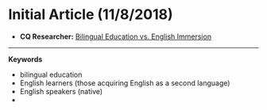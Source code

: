 # Initial Article (11/8/2018)

- **CQ Researcher:** [Bilingual Education vs. English Immersion](http://library.cqpress.com/cqresearcher/document.php?id=cqresrre2009121100&type=hitlist&num=0)

***

**Keywords**
- bilingual education
- English learners (those acquiring English as a second language)
- English speakers (native)
-
